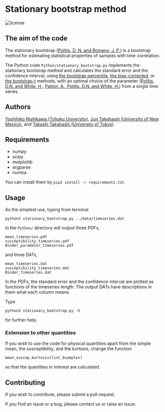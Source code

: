 

# Stationary bootstrap method

![license](https://img.shields.io/badge/license-GPLv3-brightgreen)
## The aim of the code
The stationary bootstrap ([Politis, D. N. and Romano, J. P.](https://www.jstor.org/stable/2290993)) 
is a bootstrap method for estimating statistical properties of samples with time correlation.

The Python code `Python/stationary_bootstrap.py` implements the stationary bootstrap method and calculates the standard error and the confidence interval, using 
[the bootstrap percentile](https://www.taylorfrancis.com/books/mono/10.1201/9780429246593/introduction-bootstrap-bradley-efron-tibshirani), 
[the bias-corrected](https://projecteuclid.org/journals/statistical-science/volume-11/issue-3/Bootstrap-confidence-intervals/10.1214/ss/1032280214.full), 
or [the bootstrap-t](https://projecteuclid.org/journals/statistical-science/volume-11/issue-3/Bootstrap-confidence-intervals/10.1214/ss/1032280214.full) methods, 
with an optimal choice of the parameter 
([Politis, D.N. and White, H.](http://www.tandfonline.com/doi/abs/10.1081/ETC-120028836), [Patton, A., Politis, D.N. and White, H.](http://www.tandfonline.com/doi/abs/10.1080/07474930802459016)) from a single time series. 


## Authors
[Yoshihiko Nishikawa (Tohoku University)](mailto:yoshihiko.nishikawa.a7@tohoku.ac.jp), [Jun Takahashi (University of New Mexico)](https://github.com/JunGitef17), and [Takashi Takahashi (University of Tokyo)](https://github.com/takashi-takahashi)



## Requirements
- numpy
- scipy
- matplotlib
- argparse
- numba

You can install them by `pip3 install -r requirements.txt`.


## Usage
As the simplest use, typing from terminal
```shell
python3 stationary_bootstrap.py ../data/timeseries.dat
```
in the `Python/` directory will output three PDFs,
```
mean_timeseries.pdf
susceptibility_timeseries.pdf
Binder_parameter_timeseries.pdf
```
and three DATs,
```
mean_timeseries.dat
susceptibility_timeseries.dat
Binder_timeseries.dat
```
In the PDFs, the standard error and the confidence interval are plotted as functions of the timeseries length. The output DATs have descriptions in them what each column means.  

Type 
```shell
python3 stationary_bootstrap.py -h
``` 
for further help.

### Extension to other quantities
If you wish to use the code for physical quantities apart from the simple mean, the susceptibility, and the kurtosis, change the function 
```
mean_suscep_kurtosis(list_bsamples)
```
so that the quantities in interest are calculated.


## Contributing
If you wish to contribute, please submit a pull request.

If you find an issue or a bug, please contact us or raise an issue. 